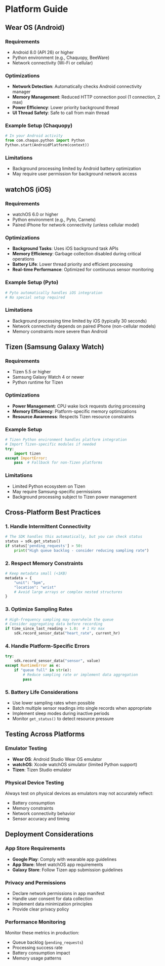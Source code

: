 # Platform Guide

## Wear OS (Android)

### Requirements
- Android 8.0 (API 26) or higher
- Python environment (e.g., Chaquopy, BeeWare)
- Network connectivity (Wi-Fi or cellular)

### Optimizations
- **Network Detection**: Automatically checks Android connectivity manager
- **Memory Management**: Reduced HTTP connection pool (1 connection, 2 max)
- **Power Efficiency**: Lower priority background thread
- **UI Thread Safety**: Safe to call from main thread

### Example Setup (Chaquopy)
```python
# In your Android activity
from com.chaquo.python import Python
Python.start(AndroidPlatform(context))
```

### Limitations
- Background processing limited by Android battery optimization
- May require user permission for background network access

## watchOS (iOS)

### Requirements
- watchOS 6.0 or higher
- Python environment (e.g., Pyto, Carnets)
- Paired iPhone for network connectivity (unless cellular model)

### Optimizations
- **Background Tasks**: Uses iOS background task APIs
- **Memory Efficiency**: Garbage collection disabled during critical operations
- **Battery Life**: Lower thread priority and efficient processing
- **Real-time Performance**: Optimized for continuous sensor monitoring

### Example Setup (Pyto)
```python
# Pyto automatically handles iOS integration
# No special setup required
```

### Limitations
- Background processing time limited by iOS (typically 30 seconds)
- Network connectivity depends on paired iPhone (non-cellular models)
- Memory constraints more severe than Android

## Tizen (Samsung Galaxy Watch)

### Requirements
- Tizen 5.5 or higher
- Samsung Galaxy Watch 4 or newer
- Python runtime for Tizen

### Optimizations
- **Power Management**: CPU wake lock requests during processing
- **Memory Efficiency**: Platform-specific memory optimizations
- **Resource Awareness**: Respects Tizen resource constraints

### Example Setup
```python
# Tizen Python environment handles platform integration
# Import Tizen-specific modules if needed
try:
    import tizen
except ImportError:
    pass  # Fallback for non-Tizen platforms
```

### Limitations
- Limited Python ecosystem on Tizen
- May require Samsung-specific permissions
- Background processing subject to Tizen power management

## Cross-Platform Best Practices

### 1. Handle Intermittent Connectivity
```python
# The SDK handles this automatically, but you can check status
status = sdk.get_status()
if status['pending_requests'] > 50:
    print("High queue backlog - consider reducing sampling rate")
```

### 2. Respect Memory Constraints
```python
# Keep metadata small (<1KB)
metadata = {
    "unit": "bpm",
    "location": "wrist"
    # Avoid large arrays or complex nested structures
}
```

### 3. Optimize Sampling Rates
```python
# High-frequency sampling may overwhelm the queue
# Consider aggregating data before recording
if time_since_last_reading > 1.0:  # 1 Hz max
    sdk.record_sensor_data("heart_rate", current_hr)
```

### 4. Handle Platform-Specific Errors
```python
try:
    sdk.record_sensor_data("sensor", value)
except RuntimeError as e:
    if "queue full" in str(e):
        # Reduce sampling rate or implement data aggregation
        pass
```

### 5. Battery Life Considerations
- Use lower sampling rates when possible
- Batch multiple sensor readings into single records when appropriate
- Implement sleep modes during inactive periods
- Monitor `get_status()` to detect resource pressure

## Testing Across Platforms

### Emulator Testing
- **Wear OS**: Android Studio Wear OS emulator
- **watchOS**: Xcode watchOS simulator (limited Python support)
- **Tizen**: Tizen Studio emulator

### Physical Device Testing
Always test on physical devices as emulators may not accurately reflect:
- Battery consumption
- Memory constraints  
- Network connectivity behavior
- Sensor accuracy and timing

## Deployment Considerations

### App Store Requirements
- **Google Play**: Comply with wearable app guidelines
- **App Store**: Meet watchOS app requirements
- **Galaxy Store**: Follow Tizen app submission guidelines

### Privacy and Permissions
- Declare network permissions in app manifest
- Handle user consent for data collection
- Implement data minimization principles
- Provide clear privacy policy

### Performance Monitoring
Monitor these metrics in production:
- Queue backlog (`pending_requests`)
- Processing success rate
- Battery consumption impact
- Memory usage patterns

